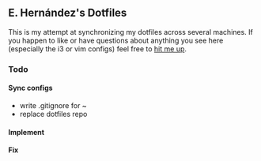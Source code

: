 ## E. Hernández's Dotfiles
This is my attempt at synchronizing my dotfiles across several machines. If you happen to like or have questions about anything you see here (especially the i3 or vim configs) feel free to [hit me up](mailto:ehernandez@email.wm.edu).


### Todo

#### Sync configs
- write .gitignore for ~
- replace dotfiles repo

#### Implement

#### Fix
